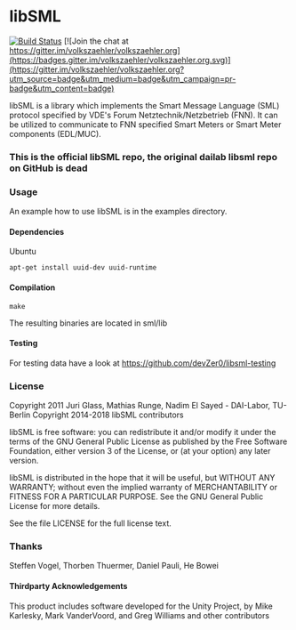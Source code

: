 # libSML

[![Build Status](https://travis-ci.org/volkszaehler/libsml.svg?branch=master)](https://travis-ci.org/volkszaehler/libsml)
[![Join the chat at https://gitter.im/volkszaehler/volkszaehler.org](https://badges.gitter.im/volkszaehler/volkszaehler.org.svg)](https://gitter.im/volkszaehler/volkszaehler.org?utm_source=badge&utm_medium=badge&utm_campaign=pr-badge&utm_content=badge)

libSML is a library which implements the Smart Message Language (SML) protocol specified by VDE's Forum Netztechnik/Netzbetrieb (FNN).
It can be utilized to communicate to FNN specified Smart Meters or Smart Meter components (EDL/MUC).

### This is the official libSML repo, the original dailab libsml repo on GitHub is dead 

### Usage
An example how to use libSML is in the examples directory.

#### Dependencies
Ubuntu

	apt-get install uuid-dev uuid-runtime

#### Compilation
 
	make

The resulting binaries are located in sml/lib

#### Testing
For testing data have a look at https://github.com/devZer0/libsml-testing

### License
Copyright 2011 Juri Glass, Mathias Runge, Nadim El Sayed - DAI-Labor, TU-Berlin
Copyright 2014-2018 libSML contributors

libSML is free software: you can redistribute it and/or modify
it under the terms of the GNU General Public License as published by
the Free Software Foundation, either version 3 of the License, or
(at your option) any later version.

libSML is distributed in the hope that it will be useful,
but WITHOUT ANY WARRANTY; without even the implied warranty of
MERCHANTABILITY or FITNESS FOR A PARTICULAR PURPOSE.  See the
GNU General Public License for more details.

See the file LICENSE for the full license text.

### Thanks
Steffen Vogel, Thorben Thuermer, Daniel Pauli, He Bowei

#### Thirdparty Acknowledgements
This product includes software developed for the Unity Project, by Mike Karlesky, Mark VanderVoord, and Greg Williams and other contributors
